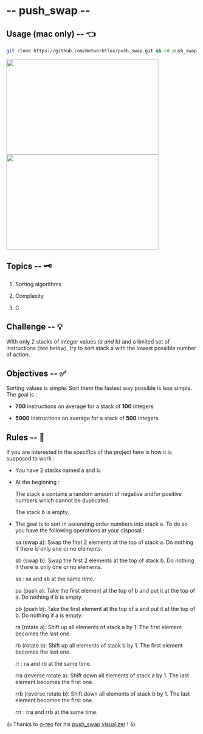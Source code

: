 # -- push_swap --

## Usage (mac only) -- 👈

```bash
git clone https://github.com/NetworkFlux/push_swap.git && cd push_swap && bash launch.sh
```

<img src="https://github.com/NetworkFlux/push_swap/blob/master/imgs/perf100.gif" width="400" height="250"> <img src="https://github.com/NetworkFlux/push_swap/blob/master/imgs/perf500.gif" width="400" height="250">

## Topics -- 🗝

1. Sorting algorithms

2. Complexity

3. C

  

## Challenge -- 💡

  

With only 2 stacks of integer values *(a and b)* and a limited set of instructions *(see below)*, try to sort stack a with the lowest possible number of action.

  
  

## Objectives -- ✅

  

Sorting values is simple. Sort them the fastest way possible is less simple. The goal is :

- **700** instructions on average for a stack of **100** integers

- **5000** instructions on average for a stack of **500** integers


## Rules -- 🚨

If you are interested in the specifics of the project here is how it is supposed to work :

-	You have 2 stacks named a and b.

-	At the beginning :

	The stack a contains a random amount of negative and/or positive numbers which cannot be duplicated.

	The stack b is empty.

-	The goal is to sort in ascending order numbers into stack a. To do so you have the following operations at your disposal :

	sa (swap a): Swap the first 2 elements at the top of stack a. Do nothing if there is only one or no elements.

	sb (swap b): Swap the first 2 elements at the top of stack b. Do nothing if there is only one or no elements.

	ss : sa and sb at the same time.

	pa (push a): Take the first element at the top of b and put it at the top of a. Do nothing if b is empty.

	pb (push b): Take the first element at the top of a and put it at the top of b. Do nothing if a is empty.

	ra (rotate a): Shift up all elements of stack a by 1. The first element becomes the last one.

	rb (rotate b): Shift up all elements of stack b by 1. The first element becomes the last one.

	rr : ra and rb at the same time.

	rra (reverse rotate a): Shift down all elements of stack a by 1. The last element becomes the first one.

	rrb (reverse rotate b): Shift down all elements of stack b by 1. The last element becomes the first one.

	rrr : rra and rrb at the same time.



👍 Thanks to [o-reo](https://github.com/o-reo "o-reo GitHub") for his [push_swap visualizer](https://github.com/o-reo/push_swap_visualizer "push_swap visualizer") ! 👍